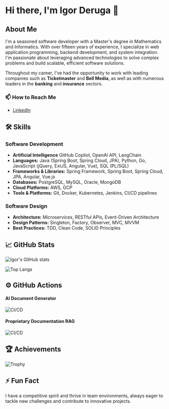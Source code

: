 # Hi there, I'm Igor Deruga :wave:

## About Me
I'm a seasoned software developer with a Master's degree in Mathematics and Informatics. With over fifteen years of experience, I specialize in web application programming, backend development, and system integration. I'm passionate about leveraging advanced technologies to solve complex problems and build scalable, efficient software solutions.

Throughout my career, I've had the opportunity to work with leading companies such as **Ticketmaster** and **Bell Media**, as well as with numerous leaders in the **banking** and **insurance** sectors.

### 📫 How to Reach Me
- [LinkedIn](https://www.linkedin.com/in/igorderuga/)

## 🛠️ Skills

### **Software Development**
- **Artificial Intelligence** GitHub Copilot, OpenAI API, LangChain
- **Languages:** Java (Spring Boot, Spring Cloud, JPA), Python, Go, JavaScript (jQuery, ExtJS, Angular, Vue), SQL (PL/SQL)
- **Frameworks & Libraries:** Spring Framework, Spring Boot, Spring Cloud, JPA, Angular, Vue.js
- **Databases:** PostgreSQL, MySQL, Oracle, MongoDB
- **Cloud Platforms:** AWS, GCP
- **Tools & Platforms:** Git, Docker, Kubernetes, Jenkins, CI/CD pipelines

### **Software Design**
- **Architecture:** Microservices, RESTful APIs, Event-Driven Architecture
- **Design Patterns:** Singleton, Factory, Observer, MVC, MVVM
- **Best Practices:** TDD, Clean Code, SOLID Principles

## 📈 GitHub Stats
![Igor's GitHub stats](https://github-readme-stats.vercel.app/api?username=ideruga&show_icons=true&theme=dracula)

![Top Langs](https://github-readme-stats.vercel.app/api/top-langs/?username=ideruga&layout=compact&theme=dracula)

## ⚙️ GitHub Actions
#### AI Document Generator
![CI/CD](https://github.com/ideruga/ai-document-generator/actions/workflows/docker-image.yml/badge.svg)

#### Proprietary Documentation RAG
![CI/CD](https://github.com/ideruga/proprietary-documentation-rag/actions/workflows/docker-image.yml/badge.svg)

## 🏆 Achievements
![Trophy](https://github-profile-trophy.vercel.app/?username=ideruga&theme=dracula)

## ⚡ Fun Fact
I have a competitive spirit and thrive in team environments, always eager to tackle new challenges and contribute to innovative projects.

